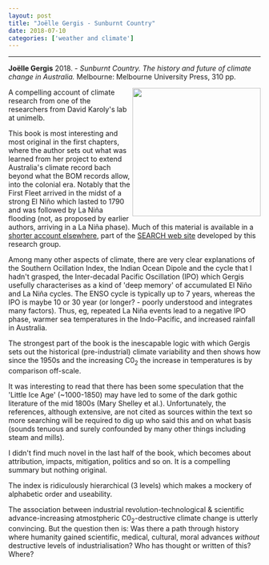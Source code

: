 ```yaml
---
layout: post
title: "Joëlle Gergis - Sunburnt Country"
date: 2018-07-10
categories: ['weather and climate']
---
```



***
<b>Joëlle Gergis</b> 2018. - _Sunburnt Country.  The history and future of climate change in Australia._  Melbourne: Melbourne University Press, 310 pp. 

<img align="right" width="256" src="https://1317092540.rsc.cdn77.org/-GQRc4xqshGKiJZJ-7nuhg6sI1M=/400x0/https://melbourne-university-publishing.s3.amazonaws.com/uploads/e9a/cec/2c2/e9acec2c2939fb5894be2efac4bc6baf72ec48b7/9780522871548-sunburnt-country20180718-4-rcudlk.jpeg" alt="">
A compelling account of climate research from one of the researchers from David Karoly's lab at unimelb. 

This book is most interesting and most original in the first chapters, where the author sets out what was learned from her project to extend Australia's climate record bach beyond what the BOM records allow, into the colonial era.  Notably that the First Fleet arrived in the midst of a strong El Niño which lasted to 1790 and was followed by La Niña flooding (not, as proposed by earlier authors, arriving in a La Niña phase).  Much of this material is available in a [shorter account elsewhere](http://climatehistory.com.au/wp-content/uploads/2009/12/Environmental-History-2010-Gergis-envhis_emq079.pdf), part of the [SEARCH web site](http://climatehistory.com.au) developed by this research group. 

Among many other aspects of climate, there are very clear explanations of the Southern Ocillation Index, the Indian Ocean Dipole and the cycle that I hadn't grasped, the Inter-decadal Pacific Oscillation (IPO) which Gergis usefully characterises as a kind of 'deep memory' of accumulated El Niño and La Niña cycles.  The ENSO cycle is typically up to 7 years, whereas the IPO is maybe 10 or 30 year (or longer? - poorly understood and integrates many factors).  Thus, eg, repeated La Niña events lead to a negative IPO phase, warmer sea temperatures in the Indo-Pacific, and increased rainfall in Australia.

The strongest part of the book is the inescapable logic with which Gergis sets out the historical (pre-industrial) climate variability and then shows how since the 1950s and the increasing C0<sub>2</sub> the increase in temperatures is by comparison off-scale.

It was interesting to read that there has been some speculation that the 'Little Ice Age' (~1000-1850) may have led to some of the dark gothic literature of the mid 1800s (Mary Shelley et al.). Unfortunately, the references, although extensive, are not cited as sources within the text so more searching will be required to dig up who said this and on what basis (sounds tenuous and surely confounded by many other things including steam and mills). 

I didn't find much novel in the last half of the book, which becomes about attribution, impacts, mitigation, politics and so on.  It is a compelling summary but nothing original. 


The index is ridiculously hierarchical (3 levels) which makes a mockery of alphabetic order and useability.

The  association between industrial revolution-technological & scientific advance-increasing atmostpheric C0<sub>2</sub>-destructive climate change is utterly convincing.  But the question then is: Was there a path through history where humanity gained scientific, medical, cultural, moral advances *without* destructive levels of industrialisation?  Who has thought or written of this?  Where?


